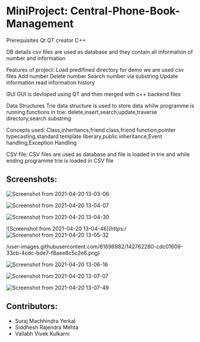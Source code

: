 # MiniProject: Central-Phone-Book-Management

Prerequisites Qt QT creator C++

DB details csv files are used as database and they contain all information of number and information

Features of project: Load predifined directory for demo we are used csv files Add number Delete number Search number via substring Update information read information history

GUI GUI is devloped using QT and then merged with c++ backend files

Data Structures Trie data structure is used to store data whilw programme is running functions in trie: delete,insert,search,update,traverse directory,search substring

Concepts used: Class,inheritancs,friend class,friend function,pointer typecasting,standard template liberary,public inheritance,Event handling,Exception Handling

CSV file: CSV files are used as database and file is loaded in trie and while ending programme trie is loaded in CSV file


## Screenshots:

![Screenshot from 2021-04-20 13-03-06](https://user-images.githubusercontent.com/61696982/142762259-2d4f1f3c-4be1-4610-9393-694bcea6c9bf.png)


![Screenshot from 2021-04-20 13-04-07](https://user-images.githubusercontent.com/61696982/142762271-d14e555a-3cef-4d03-ac53-ae669091d564.png)


![Screenshot from 2021-04-20 13-04-30](https://user-images.githubusercontent.com/61696982/142762276-928090cd-3182-4ee6-af05-fc1f1313e014.png)


![Screenshot from 2021-04-20 13-04-46](https:/![Screenshot from 2021-04-20 13-05-32](https://user-images.githubusercontent.com/61696982/142762282-3b817b71-5e78-4f21-b51b-32959410a607.png)


/user-images.githubusercontent.com/61696982/142762280-cdc01609-33cb-4cdc-bde7-f8aee8c5c2e6.png)


![Screenshot from 2021-04-20 13-06-16](https://user-images.githubusercontent.com/61696982/142762291-833aa93d-d69a-422a-a221-9c3d8db9058f.png)


![Screenshot from 2021-04-20 13-07-07](https://user-images.githubusercontent.com/61696982/142762293-2cc95fea-d550-42d6-9956-11e605a82c8c.png)


![Screenshot from 2021-04-20 13-07-49](https://user-images.githubusercontent.com/61696982/142762297-10f418ec-eeb6-40be-b117-fc91258f0f0b.png)




## Contributors:
- Suraj Machhindra Yerkal
- Siddhesh Rajendra Mehta
- Vallabh Vivek Kulkarni
